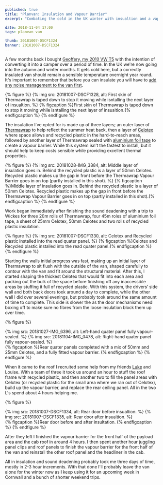 ```yaml
---
published: true
title: "Planvan: Insulation and Vapour Barrier"
excerpt: "Combating the cold in the UK winter with insualtion and a vapour barrier."

date: 2018-11-04 17:00
tags: planvan van

thumb: 20181007-DSCF1324
banner: 20181007-DSCF1324
---
```


A few months back I bought [Geoffery, my 2010 VW T5](https://danielgroves.net/notebook/2018/08/planvan "Introducing Geoffery") with the intention of converting it into a camper over a period of time. In the UK we're now going into the autumn and winter months. It gets cold here, but a correctly insulated van should remain a sensible temperature overnight year round. It's important to remember that before you can insulate you will have to [add any noise management to the van first](https://danielgroves.net/notebook/2018/10/van-sound-deadening "Sound Deadening Geoffery"). 

{% figure %}
  {% img src: 20181007-DSCF1328, alt: First skin of Thermawrap is taped down to stop it moving while isntalling the next layer of insualtion. %}
  {% figcaption %}First skin of Thermawrap is taped down to stop it moving while isntalling the next layer of insualtion.{% endfigcaption %}
{% endfigure %}

The insulation I've opted for is made up of three layers; an outer layer of [Thermawrap](http://www.ybsinsulation.com/diy-products/ "Thermawrap Foil Insulation ") to help reflect the summer heat back, then a layer of [Celotex](https://www.celotex.co.uk "Celotex Insulation ") where space allows and recycled plastic in the hard-to-reach areas, followed by another layer of Thermawrap sealed with [aluminium foil tape](https://www.wickes.co.uk/Wickes-Self-Adhesive-Foil-Tape---50mm-x-45m/p/161265 "Aluminium Foil Tape") to create a vapour barrier. While this system isn't the fastest to install, but it should help to keep costs sensible while providing excellent thermal properties. 

{% figure %}
  {% img src: 20181028-IMG_3884, alt: Middle layer of insulation goes in. Behind the recycled plastic is a layer of 50mm Celotex. Recycled plastic makes up the gap in front before the Thermawrap Vapour Barrier goes in on top (partly installed in this shot). %}
  {% figcaption %}Middle layer of insulation goes in. Behind the recycled plastic is a layer of 50mm Celotex. Recycled plastic makes up the gap in front before the Thermawrap Vapour Barrier goes in on top (partly installed in this shot).{% endfigcaption %}
{% endfigure %}

Work began immediately after finishing the sound deadening with a trip to Wickes for three 20m rolls of Thermawrap, four 45m roles of aluminium foil tape, a sheet of 25mm Celotex, 50mm Celotex and two rolls of recycled plastic insulation. 

{% figure %}
  {% img src: 20181007-DSCF1330, alt: Celotex and Recycled plastic installed into the read quater panel. %}
  {% figcaption %}Celotex and Recycled plastic installed into the read quater panel.{% endfigcaption %}
{% endfigure %}

Starting the walls initial progress was fast, making up an initial layer of Thermawrap to sit flush with the outside of the van, shaped carefully to contour with the van and fit around the structural material. After this, I started shaping the thickest Celotex that would fit into each area and packing out the bulk of the space before finishing off any inaccessible areas by stuffing it full of recycled plastic. With this system, the drivers’ side wall and both back doors took around a day to complete, while the other wall I did over several evenings, but probably took around the same amount of time to complete. This side is slower the as the door mechanisms need boxing off to make sure no fibres from the loose insulation block them up over time. 

{% figure %}
  <div class="row pair">
    {% img src: 20181027-IMG_6396, alt: Left-hand quater panel fully vapour-sealed. %} 
    {% img src: 20181104-IMG_0478, alt: Right-hand quater panel fully vapour-sealed. %}
  </div>
  {% figcaption %}Rear quater panels completed with a mix of 50mm and 25mm Celotex, and a fully fitted vapour barrier. {% endfigcaption %}
{% endfigure %}

When it came to the roof I recruited some help from my friends [Luke](http://lbarnes.net "Luke Barnes") and Louise. With a team of three it took us around an hour to stuff the roof frame with recycled plastic, and then another two to fill the panel areas with Celotex (or recycled plastic for the small area where we ran out of Celotex), build up the vapour barrier, and replace the rear ceiling panel. All in the two L's spend about 4 hours helping me. 

{% figure %}
  <div class="row pair">
    {% img src: 20181007-DSCF1334, alt: Rear door before insualtion. %} 
    {% img src: 20181007-DSCF1335, alt: Rear door after insualtion. %}
  </div>
  {% figcaption %}Rear door before and after insultation. {% endfigcaption %}
{% endfigure %}

After they left I finished the vapour barrier for the front half of the payload area and the cab roof in around 4 hours. I then spent another hour juggling panel clips and roof panels to finish the vapour barrier for the front half of the van and reinstall the other roof panel and the headliner in the cab. 

All in insulation and sound deadening probably took me three days of time, mostly in 2-3 hour increments. With that done I'll probably leave the van alone for the winter now as I keep using it for an upcoming week in Cornwall and a bunch of shorter weekend trips. 